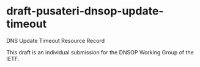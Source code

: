 # draft-pusateri-dnsop-update-timeout
DNS Update Timeout Resource Record

This draft is an individual submission for the DNSOP Working Group of the IETF.


